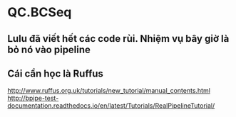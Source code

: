 # QC.BCSeq
## Lulu đã viết hết các code rùi. Nhiệm vụ bây giờ là bỏ nó vào pipeline
## Cái cần học là Ruffus
http://www.ruffus.org.uk/tutorials/new_tutorial/manual_contents.html
http://bpipe-test-documentation.readthedocs.io/en/latest/Tutorials/RealPipelineTutorial/
